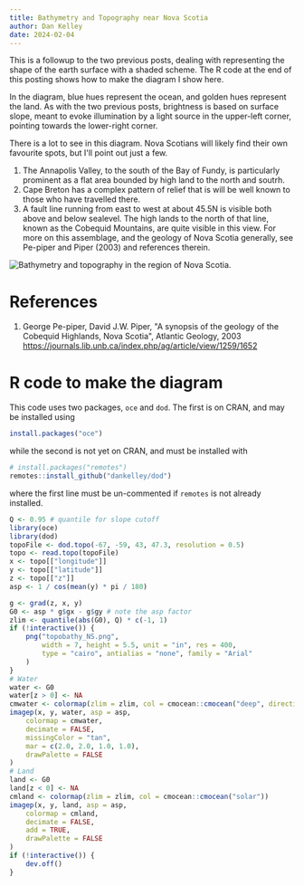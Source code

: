 ```yaml
---
title: Bathymetry and Topography near Nova Scotia
author: Dan Kelley
date: 2024-02-04
---
```


This is a followup to the two previous posts, dealing with representing the
shape of the earth surface with a shaded scheme.  The R code at the end of this
posting shows how to make the diagram I show here.

In the diagram, blue hues represent the ocean, and golden hues represent the
land.  As with the two previous posts, brightness is based on surface slope,
meant to evoke illumination by a light source in the upper-left corner,
pointing towards the lower-right corner.

There is a lot to see in this diagram.  Nova Scotians will likely find
their own favourite spots, but I'll point out just a few.

1. The Annapolis Valley, to the south of the Bay of Fundy, is particularly
   prominent as a flat area bounded by high land to the north and soutrh.
2. Cape Breton has a complex pattern of relief that is will be well known to
   those who have travelled there.
3. A fault line running from east to west at about 45.5N is visible both above
   and below sealevel. The high lands to the north of that line, known as the
   Cobequid Mountains, are quite visible in this view.  For more on this
   assemblage, and the geology of Nova Scotia generally, see Pe-piper and Piper
   (2003) and references therein.

![Bathymetry and topography in the region of Nova Scotia.](/dek_blog/docs/assets/images/2024-02-04-bathymetry-topography-nova-scotia.png)


# References

1. George Pe-piper, David J.W. Piper, "A synopsis of the geology of the
   Cobequid Highlands, Nova Scotia", Atlantic Geology, 2003
   https://journals.lib.unb.ca/index.php/ag/article/view/1259/1652

# R code to make the diagram

This code uses two packages, `oce` and `dod`.  The first is on CRAN, and may be
installed using

```R
install.packages("oce")
```

while the second is not yet on CRAN, and must be installed with
```R
# install.packages("remotes")
remotes::install_github("dankelley/dod")
```

where the first line must be un-commented if `remotes` is not already
installed.



```R
Q <- 0.95 # quantile for slope cutoff
library(oce)
library(dod)
topoFile <- dod.topo(-67, -59, 43, 47.3, resolution = 0.5)
topo <- read.topo(topoFile)
x <- topo[["longitude"]]
y <- topo[["latitude"]]
z <- topo[["z"]]
asp <- 1 / cos(mean(y) * pi / 180)

g <- grad(z, x, y)
G0 <- asp * g$gx - g$gy # note the asp factor
zlim <- quantile(abs(G0), Q) * c(-1, 1)
if (!interactive()) {
    png("topobathy_NS.png",
        width = 7, height = 5.5, unit = "in", res = 400,
        type = "cairo", antialias = "none", family = "Arial"
    )
}
# Water
water <- G0
water[z > 0] <- NA
cmwater <- colormap(zlim = zlim, col = cmocean::cmocean("deep", direction = -1))
imagep(x, y, water, asp = asp,
    colormap = cmwater,
    decimate = FALSE,
    missingColor = "tan",
    mar = c(2.0, 2.0, 1.0, 1.0),
    drawPalette = FALSE
)
# Land
land <- G0
land[z < 0] <- NA
cmland <- colormap(zlim = zlim, col = cmocean::cmocean("solar"))
imagep(x, y, land, asp = asp,
    colormap = cmland,
    decimate = FALSE,
    add = TRUE,
    drawPalette = FALSE
)
if (!interactive()) {
    dev.off()
}
```

